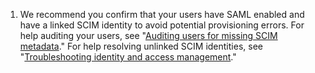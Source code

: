 1. We recommend you confirm that your users have SAML enabled and have a linked SCIM identity to avoid potential provisioning errors. For help auditing your users, see "[Auditing users for missing SCIM metadata](/organizations/managing-saml-single-sign-on-for-your-organization/troubleshooting-identity-and-access-management#auditing-users-for-missing-scim-metadata)." For help resolving unlinked SCIM identities, see "[Troubleshooting identity and access management](/organizations/managing-saml-single-sign-on-for-your-organization/troubleshooting-identity-and-access-management)."